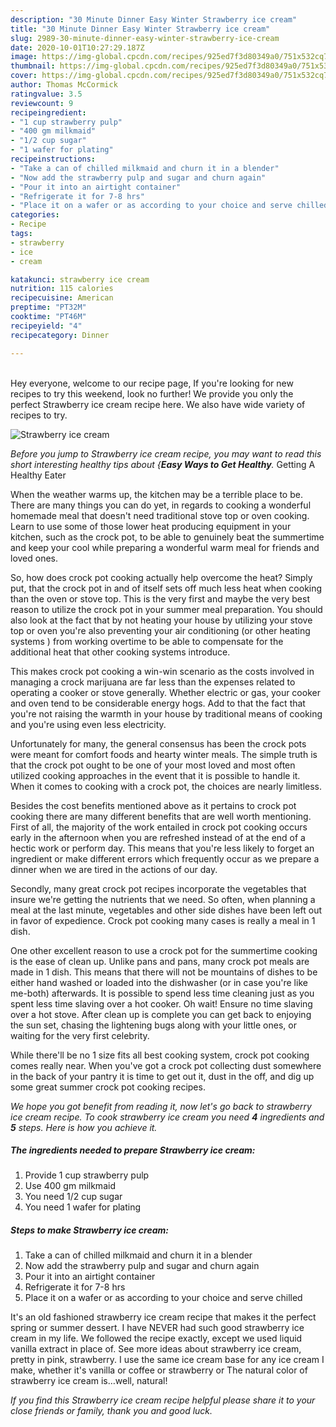 ```yaml
---
description: "30 Minute Dinner Easy Winter Strawberry ice cream"
title: "30 Minute Dinner Easy Winter Strawberry ice cream"
slug: 2989-30-minute-dinner-easy-winter-strawberry-ice-cream
date: 2020-10-01T10:27:29.187Z
image: https://img-global.cpcdn.com/recipes/925ed7f3d80349a0/751x532cq70/strawberry-ice-cream-recipe-main-photo.jpg
thumbnail: https://img-global.cpcdn.com/recipes/925ed7f3d80349a0/751x532cq70/strawberry-ice-cream-recipe-main-photo.jpg
cover: https://img-global.cpcdn.com/recipes/925ed7f3d80349a0/751x532cq70/strawberry-ice-cream-recipe-main-photo.jpg
author: Thomas McCormick
ratingvalue: 3.5
reviewcount: 9
recipeingredient:
- "1 cup strawberry pulp"
- "400 gm milkmaid"
- "1/2 cup sugar"
- "1 wafer for plating"
recipeinstructions:
- "Take a can of chilled milkmaid and churn it in a blender"
- "Now add the strawberry pulp and sugar and churn again"
- "Pour it into an airtight container"
- "Refrigerate it for 7-8 hrs"
- "Place it on a wafer or as according to your choice and serve chilled"
categories:
- Recipe
tags:
- strawberry
- ice
- cream

katakunci: strawberry ice cream 
nutrition: 115 calories
recipecuisine: American
preptime: "PT32M"
cooktime: "PT46M"
recipeyield: "4"
recipecategory: Dinner

---
```

<br>
Hey everyone, welcome to our recipe page, If you're looking for new recipes to try this weekend, look no further! We provide you only the perfect Strawberry ice cream recipe here. We also have wide variety of recipes to try.
<br>


![Strawberry ice cream](https://img-global.cpcdn.com/recipes/925ed7f3d80349a0/751x532cq70/strawberry-ice-cream-recipe-main-photo.jpg)

<i>Before you jump to Strawberry ice cream recipe, you may want to read this short interesting healthy tips about {<strong>Easy Ways to Get Healthy</strong>.</i>
Getting A Healthy Eater


When the weather warms up, the kitchen may be a terrible place to be. There are many things you can do yet, in regards to cooking a wonderful homemade meal that doesn't need traditional stove top or oven cooking. Learn to use some of those lower heat producing equipment in your kitchen, such as the crock pot, to be able to genuinely beat the summertime and keep your cool while preparing a wonderful warm meal for friends and loved ones.

So, how does crock pot cooking actually help overcome the heat? Simply put, that the crock pot in and of itself sets off much less heat when cooking than the oven or stove top. This is the very first and maybe the very best reason to utilize the crock pot in your summer meal preparation. You should also look at the fact that by not heating your house by utilizing your stove top or oven you're also preventing your air conditioning (or other heating systems ) from working overtime to be able to compensate for the additional heat that other cooking systems introduce.

This makes crock pot cooking a win-win scenario as the costs involved in managing a crock marijuana are far less than the expenses related to operating a cooker or stove generally. Whether electric or gas, your cooker and oven tend to be considerable energy hogs. Add to that the fact that you're not raising the warmth in your house by traditional means of cooking and you're using even less electricity.

Unfortunately for many, the general consensus has been the crock pots were meant for comfort foods and hearty winter meals.  The simple truth is that the crock pot ought to be one of your most loved and most often utilized cooking approaches in the event that it is possible to handle it. When it comes to cooking with a crock pot, the choices are nearly limitless.  



Besides the cost benefits mentioned above as it pertains to crock pot cooking there are many different benefits that are well worth mentioning. First of all, the majority of the work entailed in crock pot cooking occurs early in the afternoon when you are refreshed instead of at the end of a hectic work or perform day. This means that you're less likely to forget an ingredient or make different errors which frequently occur as we prepare a dinner when we are tired in the actions of our day.

Secondly, many great crock pot recipes incorporate the vegetables that insure we're getting the nutrients that we need. So often, when planning a meal at the last minute, vegetables and other side dishes have been left out in favor of expedience. Crock pot cooking many cases is really a meal in 1 dish.

One other excellent reason to use a crock pot for the summertime cooking is the ease of clean up.  Unlike pans and pans, many crock pot meals are made in 1 dish. This means that there will not be mountains of dishes to be either hand washed or loaded into the dishwasher (or in case you're like me-both) afterwards. It is possible to spend less time cleaning just as you spent less time slaving over a hot cooker. Oh wait! Ensure no time slaving over a hot stove. After clean up is complete you can get back to enjoying the sun set, chasing the lightening bugs along with your little ones, or waiting for the very first celebrity.

While there'll be no 1 size fits all best cooking system, crock pot cooking comes really near. When you've got a crock pot collecting dust somewhere in the back of your pantry it is time to get out it, dust in the off, and dig up some great summer crock pot cooking recipes.


<i>We hope you got benefit from reading it, now let's go back to strawberry ice cream recipe. To cook strawberry ice cream you need <strong>4</strong> ingredients and <strong>5</strong> steps. Here is how you achieve it.
</i>

##### The ingredients needed to prepare Strawberry ice cream:

1. Provide 1 cup strawberry pulp
1. Use 400 gm milkmaid
1. You need 1/2 cup sugar
1. You need 1 wafer for plating


##### Steps to make Strawberry ice cream:

1. Take a can of chilled milkmaid and churn it in a blender
1. Now add the strawberry pulp and sugar and churn again
1. Pour it into an airtight container
1. Refrigerate it for 7-8 hrs
1. Place it on a wafer or as according to your choice and serve chilled


It&#39;s an old fashioned strawberry ice cream recipe that makes it the perfect spring or summer dessert. I have NEVER had such good strawberry ice cream in my life. We followed the recipe exactly, except we used liquid vanilla extract in place of. See more ideas about strawberry ice cream, pretty in pink, strawberry. I use the same ice cream base for any ice cream I make, whether it&#39;s vanilla or coffee or strawberry or The natural color of strawberry ice cream is…well, natural! 

<i>If you find this Strawberry ice cream recipe helpful please share it to your close friends or family, thank you and good luck.</i>
